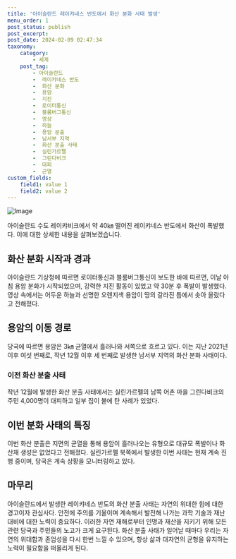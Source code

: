 ```yaml
---
title: '아이슬란드 레이캬네스 반도에서 화산 분화 사태 발생'
menu_order: 1
post_status: publish
post_excerpt: 
post_date: 2024-02-09 02:47:34
taxonomy:
    category:
        - 세계
    post_tag:
        - 아이슬란드
        -  레이캬네스 반도
        -  화산 분화
        -  용암
        -  지진
        -  로이터통신
        -  블룸버그통신
        -  영상
        -  하늘
        -  용암 분출
        -  남서부 지역
        -  화산 분출 사태
        -  실린가르펠
        -  그린다비크
        -  대피
        -  균열
custom_fields:
    field1: value 1
    field2: value 2
---
```


![Image](https://imgnews.pstatic.net/image/215/2024/02/08/A202402080237_1_20240208213401551.jpg?type=w647)

아이슬란드 수도 레이캬비크에서 약 40㎞ 떨어진 레이캬네스 반도에서 화산이 폭발했다. 이에 대한 상세한 내용을 살펴보겠습니다.
## 화산 분화 시작과 경과
아이슬란드 기상청에 따르면 로이터통신과 블룸버그통신이 보도한 바에 따르면, 이날 아침 용암 분화가 시작되었으며, 강력한 지진 활동이 있었고 약 30분 후 폭발이 발생했다. 영상 속에서는 어두운 하늘과 선명한 오렌지색 용암이 땅의 갈라진 틈에서 솟아 올랐다고 전해졌다.
## 용암의 이동 경로
당국에 따르면 용암은 3㎞ 균열에서 흘러나와 서쪽으로 흐르고 있다. 이는 지난 2021년 이후 여섯 번째로, 작년 12월 이후 세 번째로 발생한 남서부 지역의 화산 분화 사태이다.
### 이전 화산 분출 사태
작년 12월에 발생한 화산 분출 사태에서는 실린가르펠의 남쪽 어촌 마을 그린다비크의 주민 4,000명이 대피하고 일부 집이 불에 탄 사례가 있었다.
## 이번 분화 사태의 특징
이번 화산 분출은 지면의 균열을 통해 용암이 흘러나오는 유형으로 대규모 폭발이나 화산재 생성은 없었다고 전해졌다. 실린가르펠 북쪽에서 발생한 이번 사태는 현재 계속 진행 중이며, 당국은 계속 상황을 모니터링하고 있다.
## 마무리
아이슬란드에서 발생한 레이캬네스 반도의 화산 분출 사태는 자연의 위대한 힘에 대한 경고이자 관심사다. 안전에 주의를 기울이며 계속해서 발전해 나가는 과학 기술과 재난 대비에 대한 노력이 중요하다.
이러한 자연 재해로부터 인명과 재산을 지키기 위해 모든 관련 당국과 주민들의 노고가 크게 요구된다.
화산 분출 사태가 일어날 때마다 우리는 자연의 위대함과 존엄성을 다시 한번 느낄 수 있으며, 항상 삶과 대자연의 균형을 유지하는 노력이 필요함을 떠올리게 된다.
